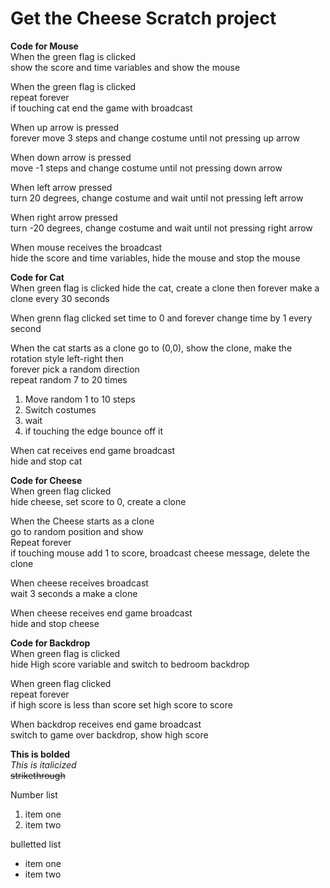 # Get the Cheese Scratch project


**Code for Mouse** <br>
When the green flag is clicked<br>
show the score and time variables and show the mouse


When the green flag is clicked<br> 
repeat forever<br> 
if touching cat end the game with broadcast


When up arrow is pressed <br>
forever move 3 steps and change costume until not pressing up arrow


When down arrow is pressed<br> 
move -1 steps and change costume until not pressing down arrow


When left arrow pressed<br> 
turn 20 degrees, change costume and wait until not pressing left arrow 


When right arrow pressed<br>
turn -20 degrees, change costume and wait until not pressing right arrow 


When mouse receives the broadcast<br>
hide the score and time variables, hide the mouse and stop the mouse


**Code for Cat**<br>
When green flag is clicked hide the cat, create a clone then forever make a clone every 30 seconds


When grenn flag clicked set time to 0 and forever change time by 1 every second


When the cat starts as a clone go to (0,0), show the clone, make the rotation style left-right then<br>
forever pick a random direction<br>
repeat random 7 to 20 times
1. Move random 1 to 10 steps
2. Switch costumes
3. wait
4. if touching the edge bounce off it

When cat receives end game broadcast<br>
hide and stop cat

**Code for Cheese**<br>
When green flag clicked<br>
hide cheese, set score to 0, create a clone


When the Cheese starts as a clone<br>
go to random position and show<br>
Repeat forever<br>
if touching mouse add 1 to score, broadcast cheese message, delete the clone


When cheese receives broadcast<br>
wait 3 seconds a make a clone


When cheese receives end game broadcast<br>
hide and stop cheese

**Code for Backdrop**<br>
When green flag is clicked<br>
hide High score variable and switch to bedroom backdrop


When green flag clicked<br>
repeat forever<br>
if high score is less than score set high score to score


When backdrop receives end game broadcast<br>
switch to game over backdrop, show high score



**This is bolded** <br>
*This is italicized* <br>
~~strikethrough~~


Number list
1. item one
2. item two

bulletted list
* item one
* item two
